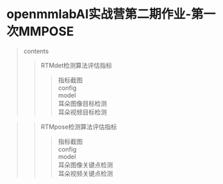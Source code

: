 # openmmlabAI实战营第二期作业-第一次MMPOSE


>contents
>> RTMdet检测算法评估指标
>>> 指标截图 <br>
>>> config <br>
>>> model <br>
>>> 耳朵图像目标检测 <br>
>>> 耳朵视频目标检测 <br>


>> RTMpose检测算法评估指标
>>> 指标截图 <br>
>>> config <br>
>>> model <br>
>>> 耳朵图像关键点检测 <br>
>>> 耳朵视频关键点检测<br>
